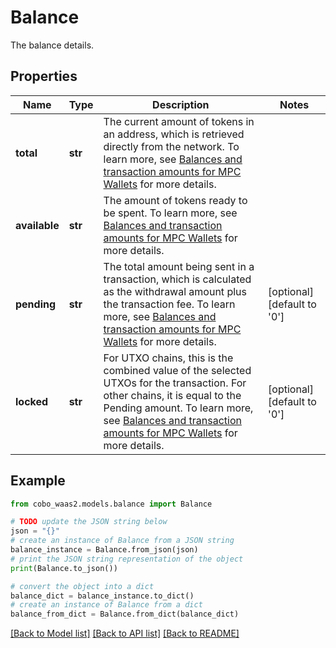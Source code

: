# Balance

The balance details.

## Properties

Name | Type | Description | Notes
------------ | ------------- | ------------- | -------------
**total** | **str** | The current amount of tokens in an address, which is retrieved directly from the network. To learn more, see [Balances and transaction amounts for MPC Wallets](https://www.cobo.com/developers/v2/guides/mpc-wallets/balance-amounts) for more details. | 
**available** | **str** | The amount of tokens ready to be spent. To learn more, see [Balances and transaction amounts for MPC Wallets](https://www.cobo.com/developers/v2/guides/mpc-wallets/balance-amounts) for more details. | 
**pending** | **str** | The total amount being sent in a transaction, which is calculated as the withdrawal amount plus the transaction fee. To learn more, see [Balances and transaction amounts for MPC Wallets](https://www.cobo.com/developers/v2/guides/mpc-wallets/balance-amounts) for more details. | [optional] [default to '0']
**locked** | **str** | For UTXO chains, this is the combined value of the selected UTXOs for the transaction. For other chains, it is equal to the Pending amount. To learn more, see [Balances and transaction amounts for MPC Wallets](https://www.cobo.com/developers/v2/guides/mpc-wallets/balance-amounts) for more details. | [optional] [default to '0']

## Example

```python
from cobo_waas2.models.balance import Balance

# TODO update the JSON string below
json = "{}"
# create an instance of Balance from a JSON string
balance_instance = Balance.from_json(json)
# print the JSON string representation of the object
print(Balance.to_json())

# convert the object into a dict
balance_dict = balance_instance.to_dict()
# create an instance of Balance from a dict
balance_from_dict = Balance.from_dict(balance_dict)
```
[[Back to Model list]](../README.md#documentation-for-models) [[Back to API list]](../README.md#documentation-for-api-endpoints) [[Back to README]](../README.md)


